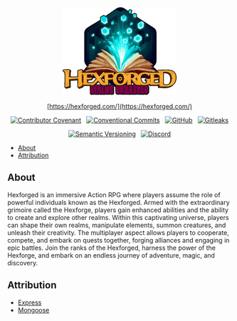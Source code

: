 ﻿<div align="center"><img src=".github/media/logo@256x.png" alt="Repository Logo" />

[https://hexforged.com/](https://hexforged.com/)

[![Contributor Covenant](https://img.shields.io/badge/contributor%20covenant-2.1-4baaaa.svg?logo=open-source-initiative&logoColor=4baaaa)](CODE_OF_CONDUCT.md) &nbsp; [![Conventional Commits](https://img.shields.io/badge/conventional%20commits-1.0.0-fe5196?style=flat&logo=conventionalcommits)](https://www.conventionalcommits.org/en/v1.0.0/) &nbsp; [![GitHub](https://img.shields.io/github/license/kyaulabs/hexforged-api?logo=creativecommons)](LICENSE) &nbsp; [![Gitleaks](https://img.shields.io/badge/protected%20by-gitleaks-blue?logo=git&logoColor=seagreen&color=seagreen)](https://github.com/zricethezav/gitleaks)  

[![Semantic Versioning](https://img.shields.io/github/v/release/kyaulabs/hexforged-api?include_prereleases&logo=semver&sort=semver)](https://semver.org) &nbsp; [![Discord](https://img.shields.io/discord/88713030895943680?logo=discord&color=blue&logoColor=white)](https://discord.gg/DSvUNYm)

</div>

* [About](#about)
* [Attribution](#attribution)

## About

Hexforged is an immersive Action RPG where players assume the role of powerful individuals known as the Hexforged. Armed with the extraordinary grimoire called the Hexforge, players gain enhanced abilities and the ability to create and explore other realms. Within this captivating universe, players can shape their own realms, manipulate elements, summon creatures, and unleash their creativity. The multiplayer aspect allows players to cooperate, compete, and embark on quests together, forging alliances and engaging in epic battles. Join the ranks of the Hexforged, harness the power of the Hexforge, and embark on an endless journey of adventure, magic, and discovery.

## Attribution

* [Express](https://expressjs.com/)
* [Mongoose](https://mongoosejs.com/)
